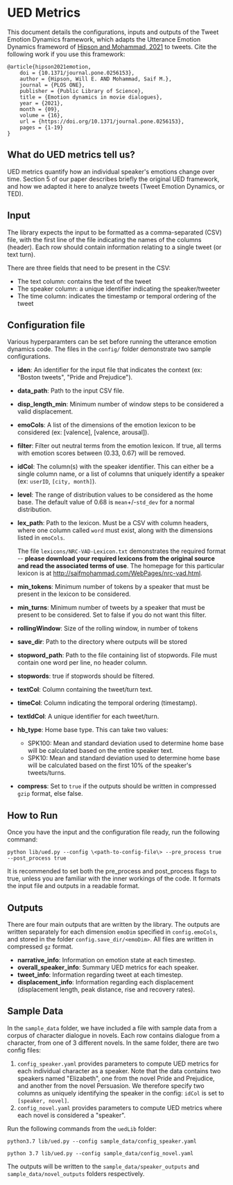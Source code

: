 # UED Metrics
This document details the configurations, inputs and outputs of the Tweet Emotion Dynamics framework, which adapts the Utterance Emotion Dynamics frameword of [Hipson and Mohammad, 2021](https://journals.plos.org/plosone/article?id=10.1371/journal.pone.0256153) to tweets. Cite the following work if you use this framework:

    @article{hipson2021emotion,
        doi = {10.1371/journal.pone.0256153},
        author = {Hipson, Will E. AND Mohammad, Saif M.},
        journal = {PLOS ONE},
        publisher = {Public Library of Science},
        title = {Emotion dynamics in movie dialogues},
        year = {2021},
        month = {09},
        volume = {16},
        url = {https://doi.org/10.1371/journal.pone.0256153},
        pages = {1-19}
    }

## What do UED metrics tell us?
UED metrics quantify how an individual speaker's emotions change over time. Section 5 of our paper describes briefly the original UED framework, and how we adapted it here to analyze tweets (Tweet Emotion Dynamics, or TED).

## Input
The library expects the input to be formatted as a comma-separated (CSV) file, with the first line of the file indicating the names of the columns (header). Each row should contain information relating to a single tweet (or text turn).

There are three fields that need to be present in the CSV:
- The text column: contains the text of the tweet
- The speaker column: a unique identifier indicating the speaker/tweeter
- The time column: indicates the timestamp or temporal ordering of the tweet

## Configuration file
Various hyperparamters can be set before running the utterance emotion dynamics code. The files in the `config/` folder demonstrate two sample configurations.

- **iden**: An identifier for the input file that indicates the context (ex: "Boston tweets", "Pride and Prejudice").
- **data_path**: Path to the input CSV file.
- **disp_length_min**: Minimum number of window steps to be considered a valid displacement.
- **emoCols**: A list of the dimensions of the emotion lexicon to be considered (ex: [valence], [valence, arousal]).
- **filter**: Filter out neutral terms from the emotion lexicon. If true, all terms with emotion scores between (0.33, 0.67) will be removed.
- **idCol**: The column(s) with the speaker identifier. This can either be a single column name, or a list of columns that uniquely identify a speaker (ex: `userID`, `[city, month]`).
- **level**: The range of distribution values to be considered as the home base. The default value of 0.68 is `mean`+/-`std_dev` for a normal distribution.
- **lex_path**: Path to the lexicon. Must be a CSV with column headers, where one column called `word` must exist, along with the dimensions listed in `emoCols`. 

    The file `lexicons/NRC-VAD-Lexicon.txt` demonstrates the required format -- **please download your required lexicons from the original source and read the associated terms of use**. The homepage for this particular lexicon is at http://saifmohammad.com/WebPages/nrc-vad.html.
- **min_tokens**: Minimum number of tokens by a speaker that must be present in the lexicon to be considered.
- **min_turns**: Minimum number of tweets by a speaker that must be present to be considered. Set to false if you do not want this filter.
- **rollingWindow**: Size of the rolling window, in number of tokens
- **save_dir**: Path to the directory where outputs will be stored
- **stopword_path**: Path to the file containing list of stopwords. File must contain one word per line, no header column.
- **stopwords**: true if stopwords should be filtered.
- **textCol**: Column containing the tweet/turn text.
- **timeCol**: Column indicating the temporal ordering (timestamp).
- **textIdCol**: A unique identifier for each tweet/turn.
- **hb_type**: Home base type. This can take two values:
    - SPK100: Mean and standard deviation used to determine home base will be calculated based on the entire speaker text. 
    - SPK10: Mean and standard deviation used to determine home base will be calculated based on the first 10\% of the speaker's tweets/turns. 
- **compress**: Set to `true` if the outputs should be written in compressed `gzip` format, else false.

## How to Run
Once you have the input and the configuration file ready, run the following command:

    python lib/ued.py --config \<path-to-config-file\> --pre_process true --post_process true

It is recommended to set both the pre_process and post_process flags to true, unless you are familiar with the inner workings of the code. It formats the input file and outputs in a readable format.
## Outputs

There are four main outputs that are written by the library. The outputs are written separately for each dimension `emoDim` specified in `config.emoCols`, and stored in the folder `config.save_dir/<emoDim>`. All files are written in compressed `gz` format.

- **narrative_info**: Information on emotion state at each timestep.
- **overall_speaker_info**: Summary UED metrics for each speaker.
- **tweet_info**: Information regarding tweet at each timestep.
- **displacement_info**: Information regarding each displacement (displacement length, peak distance, rise and recovery rates).

## Sample Data
In the `sample_data` folder, we have included a file with sample data from a corpus of character dialogue in novels. Each row contains dialogue from a character, from one of 3 different novels. In the same folder, there are two config files:
1. `config_speaker.yaml` provides parameters to compute UED metrics for each individual character as a speaker. Note that the data contains two speakers named "Elizabeth", one from the novel Pride and Prejudice, and another from the novel Persuasion. We therefore specify two columns as uniquely identifying the speaker in the config: `idCol` is set to `[speaker, novel]`. 
2. `config_novel.yaml` provides parameters to compute UED metrics where each novel is considered a "speaker". 

Run the following commands from the `uedLib` folder:

    python3.7 lib/ued.py --config sample_data/config_speaker.yaml

    python 3.7 lib/ued.py --config sample_data/config_novel.yaml

The outputs will be written to the `sample_data/speaker_outputs` and `sample_data/novel_outputs` folders respectively.